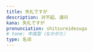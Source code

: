 ```yaml
---
title: 失礼ですが
description: 对不起、请问
kana: 失礼ですが
pronunciation: shitsureidesuga
# tone: 中高型（なかがた）
type: 名词
---
```


